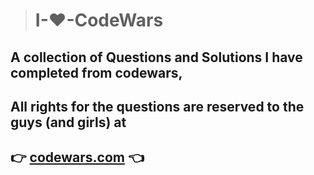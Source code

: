 > # **I-❤️-CodeWars**

## A collection of Questions and Solutions I have completed from codewars,

## **All rights for the questions are reserved to the guys (and girls) at**

## **👉 [codewars.com](https://codewars.com) 👈**
